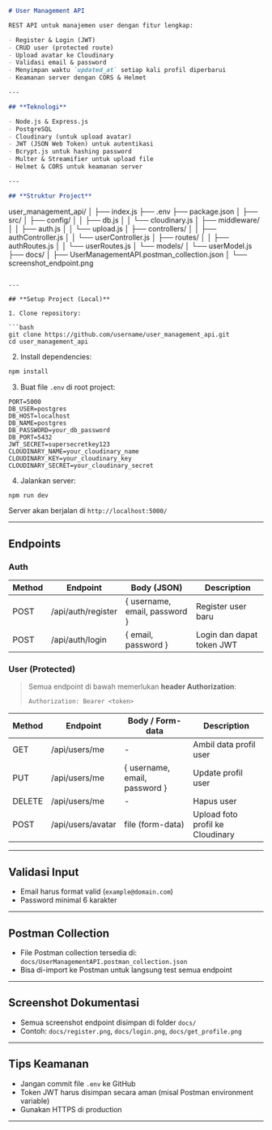 ```markdown
# User Management API

REST API untuk manajemen user dengan fitur lengkap:

- Register & Login (JWT)
- CRUD user (protected route)
- Upload avatar ke Cloudinary
- Validasi email & password
- Menyimpan waktu `updated_at` setiap kali profil diperbarui
- Keamanan server dengan CORS & Helmet

---

## **Teknologi**

- Node.js & Express.js
- PostgreSQL
- Cloudinary (untuk upload avatar)
- JWT (JSON Web Token) untuk autentikasi
- Bcrypt.js untuk hashing password
- Multer & Streamifier untuk upload file
- Helmet & CORS untuk keamanan server

---

## **Struktur Project**

```

user_management_api/
│
├── index.js
├── .env
├── package.json
│
├── src/
│   ├── config/
│   │   ├── db.js
│   │   └── cloudinary.js
│   ├── middleware/
│   │   ├── auth.js
│   │   └── upload.js
│   ├── controllers/
│   │   ├── authController.js
│   │   └── userController.js
│   ├── routes/
│   │   ├── authRoutes.js
│   │   └── userRoutes.js
│   └── models/
│       └── userModel.js
├── docs/
│   ├── UserManagementAPI.postman_collection.json
│   └── screenshot_endpoint.png

````

---

## **Setup Project (Local)**

1. Clone repository:

```bash
git clone https://github.com/username/user_management_api.git
cd user_management_api
````

2. Install dependencies:

```bash
npm install
```

3. Buat file `.env` di root project:

```
PORT=5000
DB_USER=postgres
DB_HOST=localhost
DB_NAME=postgres
DB_PASSWORD=your_db_password
DB_PORT=5432
JWT_SECRET=supersecretkey123
CLOUDINARY_NAME=your_cloudinary_name
CLOUDINARY_KEY=your_cloudinary_key
CLOUDINARY_SECRET=your_cloudinary_secret
```

4. Jalankan server:

```bash
npm run dev
```

Server akan berjalan di `http://localhost:5000/`

---

## **Endpoints**

### **Auth**

| Method | Endpoint           | Body (JSON)                   | Description               |
| ------ | ------------------ | ----------------------------- | ------------------------- |
| POST   | /api/auth/register | { username, email, password } | Register user baru        |
| POST   | /api/auth/login    | { email, password }           | Login dan dapat token JWT |

### **User (Protected)**

> Semua endpoint di bawah memerlukan **header Authorization**:
>
> ```
> Authorization: Bearer <token>
> ```

| Method | Endpoint          | Body / Form-data              | Description                      |
| ------ | ----------------- | ----------------------------- | -------------------------------- |
| GET    | /api/users/me     | -                             | Ambil data profil user           |
| PUT    | /api/users/me     | { username, email, password } | Update profil user               |
| DELETE | /api/users/me     | -                             | Hapus user                       |
| POST   | /api/users/avatar | file (form-data)              | Upload foto profil ke Cloudinary |

---

## **Validasi Input**

* Email harus format valid (`example@domain.com`)
* Password minimal 6 karakter

---

## **Postman Collection**

* File Postman collection tersedia di: `docs/UserManagementAPI.postman_collection.json`
* Bisa di-import ke Postman untuk langsung test semua endpoint

---

## **Screenshot Dokumentasi**

* Semua screenshot endpoint disimpan di folder `docs/`
* Contoh: `docs/register.png`, `docs/login.png`, `docs/get_profile.png`

---

## **Tips Keamanan**

* Jangan commit file `.env` ke GitHub
* Token JWT harus disimpan secara aman (misal Postman environment variable)
* Gunakan HTTPS di production

---
